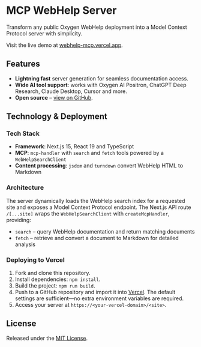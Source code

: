 # MCP WebHelp Server

Transform any public Oxygen WebHelp deployment into a Model Context Protocol server with simplicity.

Visit the live demo at [webhelp-mcp.vercel.app](https://webhelp-mcp.vercel.app/).

## Features

- **Lightning fast** server generation for seamless documentation access.
- **Wide AI tool support**: works with Oxygen AI Positron, ChatGPT Deep Research, Claude Desktop, Cursor and more.
- **Open source** – [view on GitHub](https://github.com/ctalau/webhelp-mcp).

## Technology & Deployment

### Tech Stack

- **Framework**: Next.js 15, React 19 and TypeScript
- **MCP**: `mcp-handler` with `search` and `fetch` tools powered by a `WebHelpSearchClient`
- **Content processing**: `jsdom` and `turndown` convert WebHelp HTML to Markdown

### Architecture

The server dynamically loads the WebHelp search index for a requested site and exposes a Model Context Protocol endpoint. The Next.js API route `/[...site]` wraps the `WebHelpSearchClient` with `createMcpHandler`, providing:

- `search` – query WebHelp documentation and return matching documents
- `fetch` – retrieve and convert a document to Markdown for detailed analysis

### Deploying to Vercel

1. Fork and clone this repository.
2. Install dependencies: `npm install`.
3. Build the project: `npm run build`.
4. Push to a GitHub repository and import it into [Vercel](https://vercel.com/). The default settings are sufficient—no extra environment variables are required.
5. Access your server at `https://<your-vercel-domain>/<site>`.

## License

Released under the [MIT License](LICENSE).

